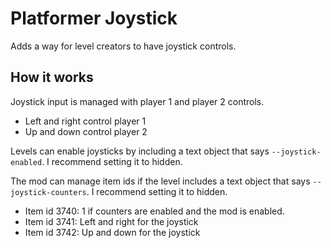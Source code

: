 # Platformer Joystick

Adds a way for level creators to have joystick controls.

## How it works
Joystick input is managed with player 1 and player 2 controls.
- Left and right control player 1
- Up and down control player 2

Levels can enable joysticks by including a text object that says `--joystick-enabled`. I recommend setting it to hidden.

The mod can manage item ids if the level includes a text object that says `--joystick-counters`. I recommend setting it to hidden.
- Item id 3740: 1 if counters are enabled and the mod is enabled.
- Item id 3741: Left and right for the joystick
- Item id 3742: Up and down for the joystick
